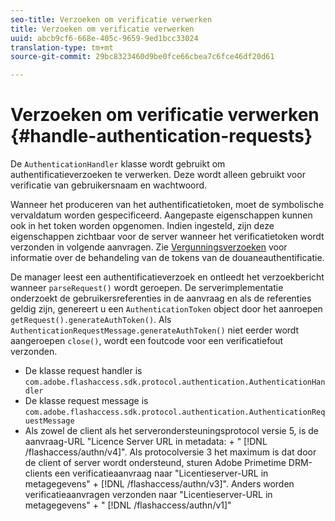 ```yaml
---
seo-title: Verzoeken om verificatie verwerken
title: Verzoeken om verificatie verwerken
uuid: abcb9cf6-668e-405c-9659-9ed1bcc33024
translation-type: tm+mt
source-git-commit: 29bc8323460d9be0fce66cbea7c6fce46df20d61

---
```



# Verzoeken om verificatie verwerken {#handle-authentication-requests}

De `AuthenticationHandler` klasse wordt gebruikt om authentificatieverzoeken te verwerken. Deze wordt alleen gebruikt voor verificatie van gebruikersnaam en wachtwoord.

Wanneer het produceren van het authentificatietoken, moet de symbolische vervaldatum worden gespecificeerd. Aangepaste eigenschappen kunnen ook in het token worden opgenomen. Indien ingesteld, zijn deze eigenschappen zichtbaar voor de server wanneer het verificatietoken wordt verzonden in volgende aanvragen. Zie [Vergunningsverzoeken](../../protecting-content/implementing-the-license-server/handling-license-reqs/license-handling-classes.md) voor informatie over de behandeling van de tokens van de douaneauthentificatie.

De manager leest een authentificatieverzoek en ontleedt het verzoekbericht wanneer `parseRequest()` wordt geroepen. De serverimplementatie onderzoekt de gebruikersreferenties in de aanvraag en als de referenties geldig zijn, genereert u een `AuthenticationToken` object door het aanroepen `getRequest().generateAuthToken()`. Als `AuthenticationRequestMessage.generateAuthToken()` niet eerder wordt aangeroepen `close()`, wordt een foutcode voor een verificatiefout verzonden.

* De klasse request handler is `com.adobe.flashaccess.sdk.protocol.authentication.AuthenticationHandler`
* De klasse request message is `com.adobe.flashaccess.sdk.protocol.authentication.AuthenticationRequestMessage`
* Als zowel de client als het serverondersteuningsprotocol versie 5, is de aanvraag-URL &quot;Licence Server URL in metadata: + &quot; [!DNL /flashaccess/authn/v4]&quot;. Als protocolversie 3 het maximum is dat door de client of server wordt ondersteund, sturen Adobe Primetime DRM-clients een verificatieaanvraag naar &quot;Licentieserver-URL in metagegevens&quot; + [!DNL /flashaccess/authn/v3]&quot;. Anders worden verificatieaanvragen verzonden naar &quot;Licentieserver-URL in metagegevens&quot; + &quot; [!DNL /flashaccess/authn/v1]&quot;

